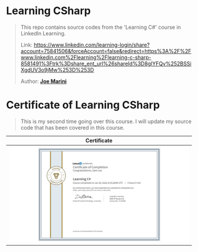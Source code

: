 # Learning CSharp
> This repo contains source codes from the 'Learning C#' course in LinkedIn Learning.
> 
> Link: https://www.linkedin.com/learning-login/share?account=75841506&forceAccount=false&redirect=https%3A%2F%2Fwww.linkedin.com%2Flearning%2Flearning-c-sharp-8581491%3Ftrk%3Dshare_ent_url%26shareId%3D8gIYFQv%252BSSiXgdUV3o9jMw%253D%253D
> 
> Author: <strong><a href="https://www.linkedin.com/learning/instructors/joe-marini?trk=embed_lil">Joe Marini</a></strong>

# Certificate of Learning CSharp
>
> This is my second time going over this course.
> I will update my source code that has been covered in this course.
>
| Certificate              |
|---------------------|
| ![](./LearningCSharp_certificate.png) |
